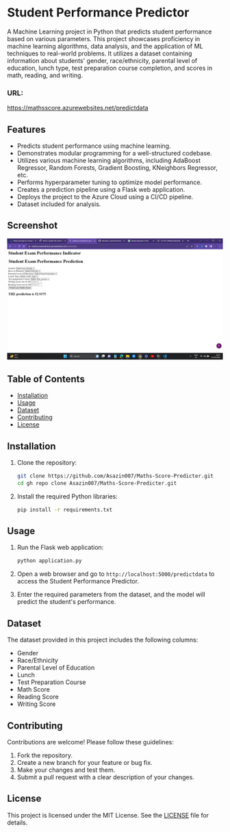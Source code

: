 # Student Performance Predictor
A Machine Learning project in Python that predicts student performance based on various parameters. This project showcases proficiency in machine learning algorithms, data analysis, and the application of ML techniques to real-world problems. It utilizes a dataset containing information about students' gender, race/ethnicity, parental level of education, lunch type, test preparation course completion, and scores in math, reading, and writing.
### URL: 
https://mathsscore.azurewebsites.net/predictdata

## Features

- Predicts student performance using machine learning.
- Demonstrates modular programming for a well-structured codebase.
- Utilizes various machine learning algorithms, including AdaBoost Regressor, Random Forests, Gradient Boosting, KNeighbors Regressor, etc.
- Performs hyperparameter tuning to optimize model performance.
- Creates a prediction pipeline using a Flask web application.
- Deploys the project to the Azure Cloud using a CI/CD pipeline.
- Dataset included for analysis.

## Screenshot 
![On Azure Server](https://github.com/Asazin007/ML_project/blob/main/Screenshot/Screenshot%20(336).png)

## Table of Contents

- [Installation](#installation)
- [Usage](#usage)
- [Dataset](#dataset)
- [Contributing](#contributing)
- [License](#license)

## Installation

1. Clone the repository:

   ```bash
   git clone https://github.com/Asazin007/Maths-Score-Predicter.git
   cd gh repo clone Asazin007/Maths-Score-Predicter.git
   ```

2. Install the required Python libraries:

   ```bash
   pip install -r requirements.txt
   ```

## Usage

1. Run the Flask web application:

   ```bash
   python application.py
   ```

2. Open a web browser and go to `http://localhost:5000/predictdata` to access the Student Performance Predictor.

3. Enter the required parameters from the dataset, and the model will predict the student's performance.

## Dataset

The dataset provided in this project includes the following columns:

- Gender
- Race/Ethnicity
- Parental Level of Education
- Lunch
- Test Preparation Course
- Math Score
- Reading Score
- Writing Score

## Contributing

Contributions are welcome! Please follow these guidelines:

1. Fork the repository.
2. Create a new branch for your feature or bug fix.
3. Make your changes and test them.
4. Submit a pull request with a clear description of your changes.

## License

This project is licensed under the MIT License. See the [LICENSE](LICENSE) file for details.
